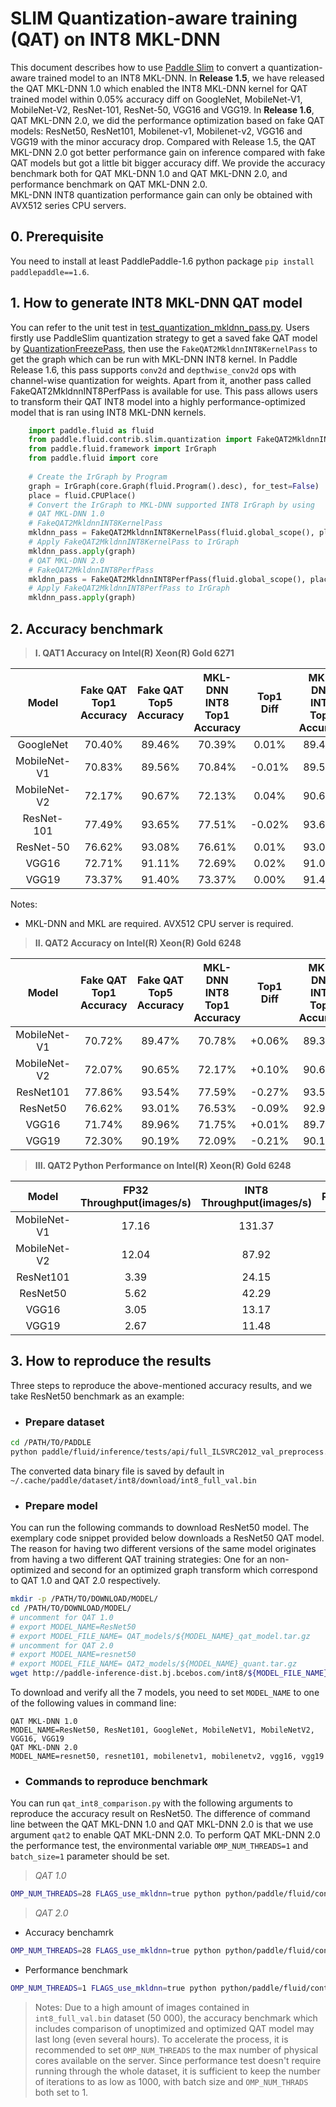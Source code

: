 # SLIM Quantization-aware training (QAT) on INT8 MKL-DNN

This document describes how to use [Paddle Slim](https://github.com/PaddlePaddle/FluidDoc/blob/develop/doc/fluid/advanced_usage/paddle_slim/paddle_slim.md) to convert a quantization-aware trained model to an INT8 MKL-DNN. In **Release 1.5**, we have released the QAT MKL-DNN 1.0 which enabled the INT8 MKL-DNN kernel for QAT trained model within 0.05% accuracy diff on GoogleNet, MobileNet-V1, MobileNet-V2, ResNet-101, ResNet-50, VGG16 and VGG19. In **Release 1.6**, QAT MKL-DNN 2.0, we did the performance optimization based on fake QAT models: ResNet50, ResNet101, Mobilenet-v1, Mobilenet-v2, VGG16 and VGG19 with the minor accuracy drop. Compared with Release 1.5, the QAT MKL-DNN 2.0 got better performance gain on inference compared with fake QAT models but got a little bit bigger accuracy diff. We provide the accuracy benchmark both for QAT MKL-DNN 1.0 and QAT MKL-DNN 2.0, and performance benchmark on QAT MKL-DNN 2.0.  
MKL-DNN INT8 quantization performance gain can only be obtained with AVX512 series CPU servers.

## 0. Prerequisite
You need to install at least PaddlePaddle-1.6 python package `pip install paddlepaddle==1.6`.

## 1. How to generate INT8 MKL-DNN QAT model
You can refer to the unit test in [test_quantization_mkldnn_pass.py](test_quantization_mkldnn_pass.py). Users firstly use PaddleSlim quantization strategy to get a saved fake QAT model by [QuantizationFreezePass](https://github.com/PaddlePaddle/models/tree/develop/PaddleSlim/quant_low_level_api), then use the `FakeQAT2MkldnnINT8KernelPass` to get the graph which can be run with MKL-DNN INT8 kernel. In Paddle Release 1.6, this pass supports `conv2d` and `depthwise_conv2d` ops with channel-wise quantization for weights. Apart from it, another pass called FakeQAT2MkldnnINT8PerfPass is available for use. This pass allows users to transform their QAT INT8 model into a highly performance-optimized model that is ran using INT8 MKL-DNN kernels.

```python
    import paddle.fluid as fluid
    from paddle.fluid.contrib.slim.quantization import FakeQAT2MkldnnINT8KernelPass
    from paddle.fluid.framework import IrGraph
    from paddle.fluid import core	
    
    # Create the IrGraph by Program
    graph = IrGraph(core.Graph(fluid.Program().desc), for_test=False)
    place = fluid.CPUPlace()
    # Convert the IrGraph to MKL-DNN supported INT8 IrGraph by using
    # QAT MKL-DNN 1.0
    # FakeQAT2MkldnnINT8KernelPass
    mkldnn_pass = FakeQAT2MkldnnINT8KernelPass(fluid.global_scope(), place)
    # Apply FakeQAT2MkldnnINT8KernelPass to IrGraph
    mkldnn_pass.apply(graph)
    # QAT MKL-DNN 2.0
    # FakeQAT2MkldnnINT8PerfPass
    mkldnn_pass = FakeQAT2MkldnnINT8PerfPass(fluid.global_scope(), place, fluid.core, False)
    # Apply FakeQAT2MkldnnINT8PerfPass to IrGraph
    mkldnn_pass.apply(graph)

```

## 2. Accuracy benchmark

>**I. QAT1 Accuracy on Intel(R) Xeon(R) Gold 6271**

| Model        | Fake QAT Top1 Accuracy | Fake QAT Top5 Accuracy |MKL-DNN INT8 Top1 Accuracy |  Top1 Diff   | MKL-DNN INT8 Top5 Accuracy | Top5 Diff  |
| :----------: | :--------------------: | :--------------------: |:-----------------------:  | :----------: | :------------------------: | :--------: |
| GoogleNet    |         70.40%         |          89.46%        |           70.39%          |     0.01%    |           89.46%           |   0.00%    |
| MobileNet-V1 |         70.83%         |          89.56%        |           70.84%          |    -0.01%    |           89.56%           |   0.00%    |
| MobileNet-V2 |         72.17%         |          90.67%        |           72.13%          |     0.04%    |           90.67%           |   0.00%    |
| ResNet-101   |         77.49%         |          93.65%        |           77.51%          |    -0.02%    |           93.67%           |  -0.02%    |
| ResNet-50    |         76.62%         |          93.08%        |           76.61%          |     0.01%    |           93.09%           |  -0.01%    |
| VGG16        |         72.71%         |          91.11%        |           72.69%          |     0.02%    |           91.09%           |   0.02%    |
| VGG19        |         73.37%         |          91.40%        |           73.37%          |     0.00%    |           91.41%           |  -0.01%    |

Notes:

* MKL-DNN and MKL are required. AVX512 CPU server is required.

>**II. QAT2 Accuracy on Intel(R) Xeon(R) Gold 6248**

| Model        | Fake QAT Top1 Accuracy | Fake QAT Top5 Accuracy |MKL-DNN INT8 Top1 Accuracy |  Top1 Diff  | MKL-DNN INT8 Top5 Accuracy | Top5 Diff |
| :----------: | :--------------------: | :--------------------: |:-----------------------:  | :----------:| :------------------------: | :--------:|
| MobileNet-V1 |         70.72%         |          89.47%        |           70.78%          |    +0.06%   |           89.39%           |   -0.08%  |
| MobileNet-V2 |         72.07%         |          90.65%        |           72.17%          |    +0.10%   |           90.63%           |   -0.02%  |
| ResNet101    |         77.86%         |          93.54%        |           77.59%          |    -0.27%   |           93.54%           |   -0.00%  |
| ResNet50     |         76.62%         |          93.01%        |           76.53%          |    -0.09%   |           92.98%           |   -0.03%   |
| VGG16        |         71.74%         |          89.96%        |           71.75%          |    +0.01%   |           89.73%           |   -0.23%   |
| VGG19        |         72.30%         |          90.19%        |           72.09%          |    -0.21%   |           90.13%           |   -0.06%  |

>**III. QAT2 Python Performance on Intel(R) Xeon(R) Gold 6248**

| Model        | FP32 Throughput(images/s)  | INT8 Throughput(images/s) | Ratio(INT8/FP32)|
| :-----------:| :------------:             | :------------:            | :------------:  |
| MobileNet-V1 |    17.16                   |   131.37                  |   7.66          |
| MobileNet-V2 |    12.04                   |   87.92                   |   7.30          |
| ResNet101    |    3.39                    |   24.15                   |   7.12          |
| ResNet50     |    5.62                    |   42.29                   |   7.52          |
| VGG16        |    3.05                    |   13.17                   |   4.32          |
| VGG19        |    2.67                    |   11.48                   |   4.30          |

## 3. How to reproduce the results
Three steps to reproduce the above-mentioned accuracy results, and we take ResNet50 benchmark as an example:
 * ### Prepare dataset
```bash
cd /PATH/TO/PADDLE
python paddle/fluid/inference/tests/api/full_ILSVRC2012_val_preprocess.py
```
The converted data binary file is saved by default in `~/.cache/paddle/dataset/int8/download/int8_full_val.bin`
 * ### Prepare model
You can run the following commands to download ResNet50 model. The exemplary code snippet provided below downloads a ResNet50 QAT model. The reason for having two different versions of the same model originates from having a two different QAT training strategies: One for an non-optimized and second for an optimized graph transform which correspond to QAT 1.0 and QAT 2.0 respectively.

```bash
mkdir -p /PATH/TO/DOWNLOAD/MODEL/
cd /PATH/TO/DOWNLOAD/MODEL/
# uncomment for QAT 1.0
# export MODEL_NAME=ResNet50
# export MODEL_FILE_NAME= QAT_models/${MODEL_NAME}_qat_model.tar.gz
# uncomment for QAT 2.0
# export MODEL_NAME=resnet50
# export MODEL_FILE_NAME= QAT2_models/${MODEL_NAME}_quant.tar.gz
wget http://paddle-inference-dist.bj.bcebos.com/int8/${MODEL_FILE_NAME}
```

To download and verify all the 7 models, you need to set `MODEL_NAME` to one of the following values in command line:
```text
QAT MKL-DNN 1.0
MODEL_NAME=ResNet50, ResNet101, GoogleNet, MobileNetV1, MobileNetV2, VGG16, VGG19
QAT MKL-DNN 2.0
MODEL_NAME=resnet50, resnet101, mobilenetv1, mobilenetv2, vgg16, vgg19 
```
* ### Commands to reproduce benchmark
You can run `qat_int8_comparison.py` with the following arguments to reproduce the accuracy result on ResNet50. The difference of command line between the QAT MKL-DNN 1.0 and QAT MKL-DNN 2.0 is that we use argument `qat2` to enable QAT MKL-DNN 2.0. To perform QAT MKL-DNN 2.0 the performance test, the environmental variable `OMP_NUM_THREADS=1` and `batch_size=1` parameter should be set.
>*QAT 1.0*

```bash
OMP_NUM_THREADS=28 FLAGS_use_mkldnn=true python python/paddle/fluid/contrib/slim/tests/qat_int8_comparison.py --qat_model=/PATH/TO/DOWNLOAD/MODEL/${MODEL_NAME}/model --infer_data=~/.cache/paddle/dataset/int8/download/int8_full_val.bin --batch_size=50 --batch_num=1000 --acc_diff_threshold=0.001
```
>*QAT 2.0*

- Accuracy benchamrk
```bash
OMP_NUM_THREADS=28 FLAGS_use_mkldnn=true python python/paddle/fluid/contrib/slim/tests/qat_int8_comparison.py --qat_model=/PATH/TO/DOWNLOAD/MODEL/${MODEL_NAME} --infer_data=~/.cache/paddle/dataset/int8/download/int8_full_val.bin --batch_size=50 --batch_num=1000 --acc_diff_threshold=0.01 --qat2
```

- Performance benchmark

```bash
OMP_NUM_THREADS=1 FLAGS_use_mkldnn=true python python/paddle/fluid/contrib/slim/tests/qat_int8_comparison.py --qat_model=/PATH/TO/DOWNLOAD/MODEL/${MODEL_NAME} --infer_data=~/.cache/paddle/dataset/int8/download/int8_full_val.bin --batch_size=1 --batch_num=1000 --acc_diff_threshold=0.01 --qat2
```
> Notes: Due to a high amount of images contained in `int8_full_val.bin` dataset (50 000), the accuracy benchmark which includes comparison of unoptimized and optimized QAT model may last long (even several hours). To accelerate the process, it is recommended to set `OMP_NUM_THREADS` to the max number of physical cores available on the server. Since performance test doesn't require running through the whole dataset, it is sufficient to keep the number of iterations to as low as 1000, with batch size and `OMP_NUM_THRADS` both set to 1.
